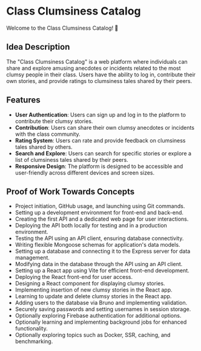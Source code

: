 # Class Clumsiness Catalog

Welcome to the Class Clumsiness Catalog! 🤪

## Idea Description

The "Class Clumsiness Catalog" is a web platform where individuals can share and explore amusing anecdotes or incidents related to the most clumsy people in their class. Users have the ability to log in, contribute their own stories, and provide ratings to clumsiness tales shared by their peers.

## Features

- **User Authentication**: Users can sign up and log in to the platform to contribute their clumsy stories.
- **Contribution**: Users can share their own clumsy anecdotes or incidents with the class community.
- **Rating System**: Users can rate and provide feedback on clumsiness tales shared by others.
- **Search and Explore**: Users can search for specific stories or explore a list of clumsiness tales shared by their peers.
- **Responsive Design**: The platform is designed to be accessible and user-friendly across different devices and screen sizes.

## Proof of Work Towards Concepts

- Project initiation, GitHub usage, and launching using Git commands.
- Setting up a development environment for front-end and back-end.
- Creating the first API and a dedicated web page for user interactions.
- Deploying the API both locally for testing and in a production environment.
- Testing the API using an API client, ensuring database connectivity.
- Writing flexible Mongoose schemas for application's data models.
- Setting up a database and connecting it to the Express server for data management.
- Modifying data in the database through the API using an API client.
- Setting up a React app using Vite for efficient front-end development.
- Deploying the React front-end for user access.
- Designing a React component for displaying clumsy stories.
- Implementing insertion of new clumsy stories in the React app.
- Learning to update and delete clumsy stories in the React app.
- Adding users to the database via Bruno and implementing validation.
- Securely saving passwords and setting usernames in session storage.
- Optionally exploring Firebase authentication for additional options.
- Optionally learning and implementing background jobs for enhanced functionality.
- Optionally exploring topics such as Docker, SSR, caching, and benchmarking.
